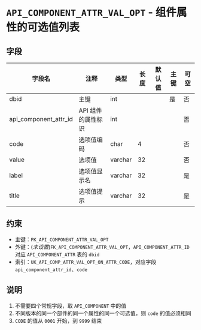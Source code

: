# `API_COMPONENT_ATTR_VAL_OPT` - 组件属性的可选值列表

## 字段

| 字段名                | 注释               | 类型    | 长度 | 默认值 | 主键 | 可空 |
| --------------------- | ------------------ | ------- | ---- | ------ | ---- | ---- |
| dbid                  | 主键               | int     |      |        | 是   | 否   |
| api_component_attr_id | API 组件的属性标识 | int     |      |        |      | 否   |
| code                  | 选项值编码         | char    | 4    |        |      | 否   |
| value                 | 选项值             | varchar | 32   |        |      | 否   |
| label                 | 选项值显示名       | varchar | 32   |        |      | 是   |
| title                 | 选项值提示         | varchar | 32   |        |      | 是   |

## 约束

* 主键：`PK_API_COMPONENT_ATTR_VAL_OPT`
* 外键：(*未设置*)`FK_API_COMPONENT_ATTR_VAL_OPT`，`API_COMPONENT_ATTR_ID` 对应 `API_COMPONENT_ATTR` 表的 `dbid`
* 索引：`UK_API_COMP_ATTR_VAL_OPT_ON_ATTR_CODE`，对应字段 `api_component_attr_id`、`code`

## 说明

1. 不需要四个常规字段，取 `API_COMPONENT` 中的值
2. 不同版本的同一个部件的同一个属性的同一个可选值，则 `code` 的值必须相同
3. `CODE` 的值从 `0001` 开始，到 `9999` 结束
